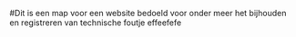 #Dit is een map voor een website bedoeld voor onder meer het bijhouden en registreren van technische foutje
effeefefe
